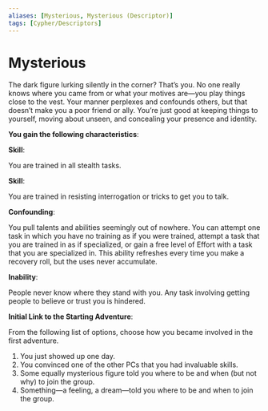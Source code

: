 ```yaml
---
aliases: [Mysterious, Mysterious (Descriptor)]
tags: [Cypher/Descriptors]
---
```


# Mysterious

The dark figure lurking silently in the corner? That’s you. No one really knows where you came from or what your motives are—you play things close to the vest. Your manner perplexes and confounds others, but that doesn’t make you a poor friend or ally. You’re just good at keeping things to yourself, moving about unseen, and concealing your presence and identity.

**You gain the following characteristics**:

**Skill**:

You are trained in all stealth tasks.

**Skill**:

You are trained in resisting interrogation or tricks to get you to talk.

**Confounding**:

You pull talents and abilities seemingly out of nowhere. You can attempt one task in which you have no training as if you were trained, attempt a task that you are trained in as if specialized, or gain a free level of Effort with a task that you are specialized in. This ability refreshes every time you make a recovery roll, but the uses never accumulate.

**Inability**:

People never know where they stand with you. Any task involving getting people to believe or trust you is hindered.

**Initial Link to the Starting Adventure**:

From the following list of options, choose how you became involved in the first adventure.

1. You just showed up one day.
2. You convinced one of the other PCs that you had invaluable skills.
3. Some equally mysterious figure told you where to be and when (but not why) to join the group.
4. Something—a feeling, a dream—told you where to be and when to join the group.
